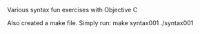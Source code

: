 Various syntax fun exercises with Objective C

Also created a make file. Simply run:
make syntax001
./syntax001

